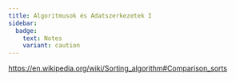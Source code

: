 ```yaml
---
title: Algoritmusok és Adatszerkezetek I
sidebar:
  badge:
    text: Notes
    variant: caution
---
```


<https://en.wikipedia.org/wiki/Sorting_algorithm#Comparison_sorts>
